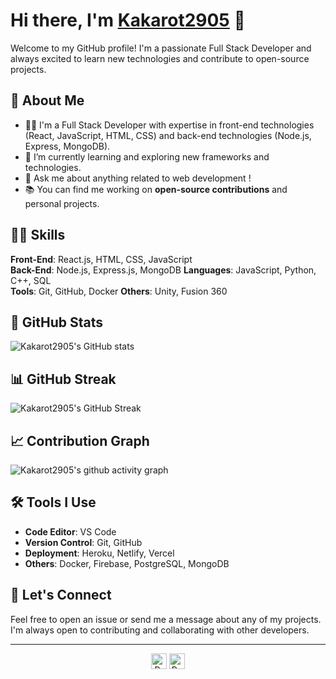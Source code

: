 # Hi there, I'm [Kakarot2905](https://github.com/kakarot2905) 👋

Welcome to my GitHub profile! I'm a passionate Full Stack Developer and always excited to learn new technologies and contribute to open-source projects.

## 🚀 About Me

- 👨‍💻 I'm a Full Stack Developer with expertise in front-end technologies (React, JavaScript, HTML, CSS) and back-end technologies (Node.js, Express, MongoDB).
- 🌱 I’m currently learning and exploring new frameworks and technologies.
- 💬 Ask me about anything related to web development !
- 📚 You can find me working on **open-source contributions** and personal projects.
  
## 🧑‍💻 Skills

**Front-End**: React.js, HTML, CSS, JavaScript  
**Back-End**: Node.js, Express.js, MongoDB 
**Languages**: JavaScript, Python, C++, SQL  
**Tools**: Git, GitHub, Docker 
**Others**: Unity, Fusion 360

## 🌟 GitHub Stats

![Kakarot2905's GitHub stats](https://github-readme-stats.vercel.app/api?username=kakarot2905&show_icons=true&hide_title=true&count_private=true&hide=prs&theme=merko)

## 📊 GitHub Streak

![Kakarot2905's GitHub Streak](https://github-readme-streak-stats.herokuapp.com/?user=kakarot2905&theme=merko)

## 📈 Contribution Graph

![Kakarot2905's github activity graph](https://github-readme-activity-graph.vercel.app/graph?username=kakarot2905&bg_color=000000&color=ffffff&line=559948&point=0bfe3c&area=true&hide_border=true)

## 🛠️ Tools I Use

- **Code Editor**: VS Code
- **Version Control**: Git, GitHub
- **Deployment**: Heroku, Netlify, Vercel
- **Others**: Docker, Firebase, PostgreSQL, MongoDB

<!-- ## 💼 Projects

### [Personal Portfolio Website](https://github.com/kakarot2905/portfolio)
- My personal portfolio showcasing my skills, projects, and experience.

### [Crowd Counting Application](https://github.com/kakarot2905/crowd-counting)
- A web-based application to count people in real-time using computer vision and AI.

### [Drone-Based Monitoring System](https://github.com/kakarot2905/drone-monitoring)
- A drone system for monitoring and detecting certain objects from a height. -->

<!-- ## 📫 How to Reach Me

- 🔗 LinkedIn: [LinkedIn Profile](https://www.linkedin.com/in/kakarot2905)
- 🌐 Portfolio: [My Portfolio](https://portfolio-link.com)
- ✉️ Email: kakarot2905@example.com -->

## 🎯 Let's Connect

Feel free to open an issue or send me a message about any of my projects. I'm always open to contributing and collaborating with other developers.

---

<p align="center">
  <img src="https://komarev.com/ghpvc/?username=kakarot2905&color=dc143c&style=for-the-badge" alt="Profile Views" style="height: 25px;" />
  <a href="https://github.com/kakarot2905">
    <img src="https://img.shields.io/badge/Portfolio-543DE0?style=for-the-badge&logo=About.me&logoColor=white" alt="Portfolio" style="height: 25px;" />
  </a>
</p>
